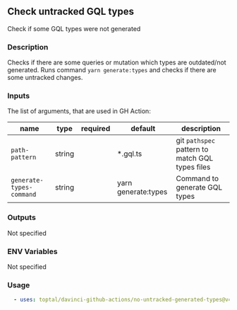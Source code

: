 ## Check untracked GQL types

Check if some GQL types were not generated

### Description

Checks if there are some queries or mutation which types are outdated/not generated. Runs command `yarn generate:types` and checks if there are some untracked changes.

### Inputs

The list of arguments, that are used in GH Action:

| name                     | type   | required | default             | description                                     |
| ------------------------ | ------ | -------- | ------------------- | ----------------------------------------------- |
| `path-pattern`           | string |          | \*.gql.ts           | git `pathspec` pattern to match GQL types files |
| `generate-types-command` | string |          | yarn generate:types | Command to generate GQL types                   |

### Outputs

Not specified

### ENV Variables

Not specified

### Usage

```yaml
  - uses: toptal/davinci-github-actions/no-untracked-generated-types@v4.4.0
```
